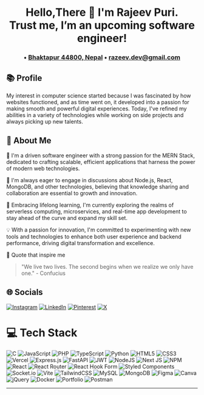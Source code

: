 <h1 align="center">Hello,There 👋 I'm Rajeev Puri. <br> Trust me, I’m an upcoming software engineer!</h1>
<h3 align="center">• <a href="https://en.wikipedia.org/wiki/Bhaktapur" target="_blank">Bhaktapur 44800, Nepal</a> • <a href="mailto:razeev.dev@gmail.com" target="_blank">razeev.dev@gmail.com</a></h3>

## 📚 Profile

 My interest in computer science started because I was fascinated by how websites functioned, and as time went on, it developed into a passion for making smooth and powerful digital experiences. Today, I've refined my abilities in a variety of technologies while working on side projects and always picking up new talents.

## 💫 About Me

🔭 I'm a driven software engineer with a strong passion for the MERN Stack, dedicated to crafting scalable, efficient applications that harness the power of modern web technologies.

💬 I'm always eager to engage in discussions about Node.js, React, MongoDB, and other technologies, believing that knowledge sharing and collaboration are essential to growth and innovation.

🌱 Embracing lifelong learning, I'm currently exploring the realms of serverless computing, microservices, and real-time app development to stay ahead of the curve and expand my skill set.

💡 With a passion for innovation, I'm committed to experimenting with new tools and technologies to enhance both user experience and backend performance, driving digital transformation and excellence.

🌟 Quote that inspire me

> "We live two lives. The second begins when we realize we only have one." - Confucius

## 🌐 Socials

[![Instagram](https://img.shields.io/badge/Instagram-%23E4405F.svg?logo=Instagram&logoColor=white)](https://instagram.com/razeev.asnx) [![LinkedIn](https://img.shields.io/badge/LinkedIn-%230077B5.svg?logo=linkedin&logoColor=white)](https://linkedin.com/in/razeevasnx) [![Pinterest](https://img.shields.io/badge/Pinterest-%23E60023.svg?logo=Pinterest&logoColor=white)](https://pinterest.com/razeevpuree) [![X](https://img.shields.io/badge/X-black.svg?logo=X&logoColor=white)](https://x.com/about_razeev)

# 💻 Tech Stack

![C](https://img.shields.io/badge/c-%2300599C.svg?style=flat&logo=c&logoColor=white) ![JavaScript](https://img.shields.io/badge/javascript-%23323330.svg?style=flat&logo=javascript&logoColor=%23F7DF1E) ![PHP](https://img.shields.io/badge/php-%23777BB4.svg?style=flat&logo=php&logoColor=white) ![TypeScript](https://img.shields.io/badge/typescript-%23007ACC.svg?style=flat&logo=typescript&logoColor=white) ![Python](https://img.shields.io/badge/python-3670A0?style=flat&logo=python&logoColor=ffdd54) ![HTML5](https://img.shields.io/badge/html5-%23E34F26.svg?style=flat&logo=html5&logoColor=white) ![CSS3](https://img.shields.io/badge/css3-%231572B6.svg?style=flat&logo=css3&logoColor=white) ![Vercel](https://img.shields.io/badge/vercel-%23000000.svg?style=flat&logo=vercel&logoColor=white) ![Express.js](https://img.shields.io/badge/express.js-%23404d59.svg?style=flat&logo=express&logoColor=%2361DAFB) ![FastAPI](https://img.shields.io/badge/FastAPI-005571?style=flat&logo=fastapi) ![JWT](https://img.shields.io/badge/JWT-black?style=flat&logo=JSON%20web%20tokens) ![NodeJS](https://img.shields.io/badge/node.js-6DA55F?style=flat&logo=node.js&logoColor=white) ![Next JS](https://img.shields.io/badge/Next-black?style=flat&logo=next.js&logoColor=white) ![NPM](https://img.shields.io/badge/NPM-%23CB3837.svg?style=flat&logo=npm&logoColor=white) ![React](https://img.shields.io/badge/react-%2320232a.svg?style=flat&logo=react&logoColor=%2361DAFB) ![React Router](https://img.shields.io/badge/React_Router-CA4245?style=flat&logo=react-router&logoColor=white) ![React Hook Form](https://img.shields.io/badge/React%20Hook%20Form-%23EC5990.svg?style=flat&logo=reacthookform&logoColor=white) ![Styled Components](https://img.shields.io/badge/styled--components-DB7093?style=flat&logo=styled-components&logoColor=white) ![Socket.io](https://img.shields.io/badge/Socket.io-black?style=flat&logo=socket.io&badgeColor=010101) ![Vite](https://img.shields.io/badge/vite-%23646CFF.svg?style=flat&logo=vite&logoColor=white) ![TailwindCSS](https://img.shields.io/badge/tailwindcss-%2338B2AC.svg?style=flat&logo=tailwind-css&logoColor=white) ![MySQL](https://img.shields.io/badge/mysql-4479A1.svg?style=flat&logo=mysql&logoColor=white) ![MongoDB](https://img.shields.io/badge/MongoDB-%234ea94b.svg?style=flat&logo=mongodb&logoColor=white) ![Figma](https://img.shields.io/badge/figma-%23F24E1E.svg?style=flat&logo=figma&logoColor=white) ![Canva](https://img.shields.io/badge/Canva-%2300C4CC.svg?style=flat&logo=Canva&logoColor=white) ![jQuery](https://img.shields.io/badge/jquery-%230769AD.svg?style=flat&logo=jquery&logoColor=white) ![Docker](https://img.shields.io/badge/docker-%230db7ed.svg?style=flat&logo=docker&logoColor=white) ![Portfolio](https://img.shields.io/badge/Portfolio-%23000000.svg?style=flat&logo=firefox&logoColor=#FF7139) ![Postman](https://img.shields.io/badge/Postman-FF6C37?style=flat&logo=postman&logoColor=white)


---
